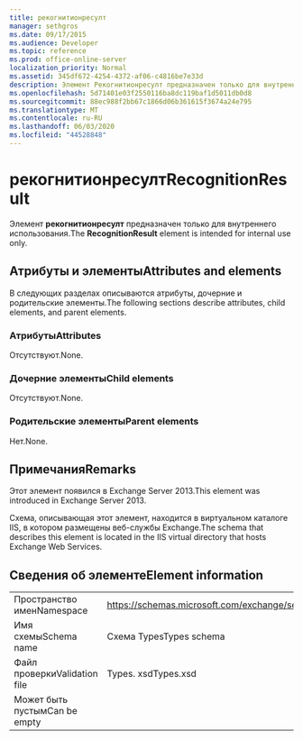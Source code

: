 ```yaml
---
title: рекогнитионресулт
manager: sethgros
ms.date: 09/17/2015
ms.audience: Developer
ms.topic: reference
ms.prod: office-online-server
localization_priority: Normal
ms.assetid: 345df672-4254-4372-af06-c4816be7e33d
description: Элемент Рекогнитионресулт предназначен только для внутреннего использования.
ms.openlocfilehash: 5d71401e03f2550116ba8dc119baf1d5011db0d8
ms.sourcegitcommit: 88ec988f2bb67c1866d06b361615f3674a24e795
ms.translationtype: MT
ms.contentlocale: ru-RU
ms.lasthandoff: 06/03/2020
ms.locfileid: "44528848"
---
```

# <a name="recognitionresult"></a><span data-ttu-id="cfc73-103">рекогнитионресулт</span><span class="sxs-lookup"><span data-stu-id="cfc73-103">RecognitionResult</span></span>

<span data-ttu-id="cfc73-104">Элемент **рекогнитионресулт** предназначен только для внутреннего использования.</span><span class="sxs-lookup"><span data-stu-id="cfc73-104">The **RecognitionResult** element is intended for internal use only.</span></span> 

## <a name="attributes-and-elements"></a><span data-ttu-id="cfc73-105">Атрибуты и элементы</span><span class="sxs-lookup"><span data-stu-id="cfc73-105">Attributes and elements</span></span>

<span data-ttu-id="cfc73-106">В следующих разделах описываются атрибуты, дочерние и родительские элементы.</span><span class="sxs-lookup"><span data-stu-id="cfc73-106">The following sections describe attributes, child elements, and parent elements.</span></span>
  
### <a name="attributes"></a><span data-ttu-id="cfc73-107">Атрибуты</span><span class="sxs-lookup"><span data-stu-id="cfc73-107">Attributes</span></span>

<span data-ttu-id="cfc73-108">Отсутствуют.</span><span class="sxs-lookup"><span data-stu-id="cfc73-108">None.</span></span>
  
### <a name="child-elements"></a><span data-ttu-id="cfc73-109">Дочерние элементы</span><span class="sxs-lookup"><span data-stu-id="cfc73-109">Child elements</span></span>

<span data-ttu-id="cfc73-110">Отсутствуют.</span><span class="sxs-lookup"><span data-stu-id="cfc73-110">None.</span></span>
  
### <a name="parent-elements"></a><span data-ttu-id="cfc73-111">Родительские элементы</span><span class="sxs-lookup"><span data-stu-id="cfc73-111">Parent elements</span></span>

<span data-ttu-id="cfc73-112">Нет.</span><span class="sxs-lookup"><span data-stu-id="cfc73-112">None.</span></span>
  
## <a name="remarks"></a><span data-ttu-id="cfc73-113">Примечания</span><span class="sxs-lookup"><span data-stu-id="cfc73-113">Remarks</span></span>

<span data-ttu-id="cfc73-114">Этот элемент появился в Exchange Server 2013.</span><span class="sxs-lookup"><span data-stu-id="cfc73-114">This element was introduced in Exchange Server 2013.</span></span>
  
<span data-ttu-id="cfc73-115">Схема, описывающая этот элемент, находится в виртуальном каталоге IIS, в котором размещены веб-службы Exchange.</span><span class="sxs-lookup"><span data-stu-id="cfc73-115">The schema that describes this element is located in the IIS virtual directory that hosts Exchange Web Services.</span></span>
  
## <a name="element-information"></a><span data-ttu-id="cfc73-116">Сведения об элементе</span><span class="sxs-lookup"><span data-stu-id="cfc73-116">Element information</span></span>

|||
|:-----|:-----|
|<span data-ttu-id="cfc73-117">Пространство имен</span><span class="sxs-lookup"><span data-stu-id="cfc73-117">Namespace</span></span>  <br/> |https://schemas.microsoft.com/exchange/services/2006/types  <br/> |
|<span data-ttu-id="cfc73-118">Имя схемы</span><span class="sxs-lookup"><span data-stu-id="cfc73-118">Schema name</span></span>  <br/> |<span data-ttu-id="cfc73-119">Схема Types</span><span class="sxs-lookup"><span data-stu-id="cfc73-119">Types schema</span></span>  <br/> |
|<span data-ttu-id="cfc73-120">Файл проверки</span><span class="sxs-lookup"><span data-stu-id="cfc73-120">Validation file</span></span>  <br/> |<span data-ttu-id="cfc73-121">Types. xsd</span><span class="sxs-lookup"><span data-stu-id="cfc73-121">Types.xsd</span></span>  <br/> |
|<span data-ttu-id="cfc73-122">Может быть пустым</span><span class="sxs-lookup"><span data-stu-id="cfc73-122">Can be empty</span></span>  <br/> ||
   

